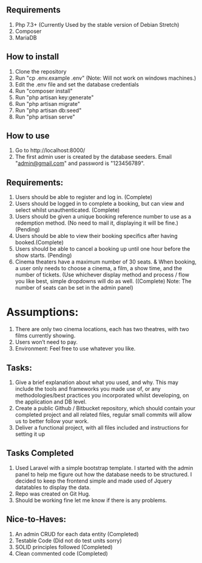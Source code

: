 ## Requirements

1) Php 7.3+ (Currently Used by the stable version of Debian Stretch)
2) Composer
3) MariaDB

## How to install

1) Clone the repository
2) Run "cp .env.example .env" (Note: Will not work on windows machines.)
3) Edit the .env file and set the database credentials
4) Run "composer install"
5) Run "php artisan key:generate"
6) Run "php artisan migrate"
7) Run "php artisan db:seed"
8) Run "php artisan serve"

## How to use

1) Go to http://localhost:8000/
2) The first admin user is created by the database seeders. Email "admin@gmail.com" and password is "123456789".

## Requirements:
1) Users should be able to register and log in. (Complete)
2) Users should be logged in to complete a booking, but can view and select whilst
unauthenticated. (Complete)
3) Users should be given a unique booking reference number to use as a redemption
method. (No need to mail it, displaying it will be fine.) (Pending)
4) Users should be able to view their booking specifics after having booked.(Complete)
5) Users should be able to cancel a booking up until one hour before the show starts. (Pending)
6) Cinema theaters have a maximum number of 30 seats.
& When booking, a user only needs to choose a cinema, a film, a show time, and the
number of tickets. (Use whichever display method and process / flow you like best,
simple dropdowns will do as well. ((Complete) Note: The number of seats can be set in the admin panel)

# Assumptions:
1) There are only two cinema locations, each has two theatres, with two films currently
showing.
2) Users won’t need to pay.
3) Environment: Feel free to use whatever you like.

## Tasks:
1) Give a brief explanation about what you used, and why. This may include the tools and
frameworks you made use of, or any methodologies/best practices you incorporated
whilst developing, on the application and DB level.
2) Create a public Github / Bitbucket repository, which should contain your completed
project and all related files, regular small commits will allow us to better follow your
work.
3) Deliver a functional project, with all files included and instructions for setting it up


## Tasks Completed
1) Used Laravel with a simple bootstrap template. I started with the admin panel to help me figure out how the database
needs to be structured. I decided to keep the frontend simple and made used of Jquery datatables to display the data.
2) Repo was created on Git Hug.
3) Should be working fine let me know if there is any problems.

## Nice-to-Haves:
1) An admin CRUD for each data entity (Completed)
2) Testable Code (Did not do test units sorry)
3) SOLID principles followed (Completed)
4) Clean commented code (Completed)
